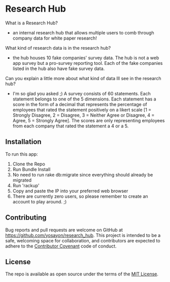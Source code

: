 # Research Hub

What is a Research Hub?
- an internal research hub that allows multiple users to comb through company data for white paper research! 

What kind of research data is in the research hub?
- the hub houses 10 fake companies' survey data. The hub is not a web app survey but a pro-survey reporting tool. Each of the fake companies listed in the hub also have fake survey data. 

Can you explain a little more about what kind of data Ill see in the research hub?
- I'm so glad you asked ;) A survey consists of 60 statements. Each statement belongs to one of the 5 dimensions. Each statement has a score in the form of a decimal that represents the percentage of employees that rated the statement positively on a likert scale [1 = Strongly Disagree, 2 = Disagree, 3 = Neither Agree or Disagree, 4 = Agree, 5 = Strongly Agree]. The scores are only representing employees from each company that rated the statement a 4 or a 5. 


## Installation ##
To run this app:
1. Clone the Repo
2. Run Bundle Install
3. No need to run rake db:migrate since everything should already be migrated
4. Run 'rackup'
5. Copy and paste the IP into your preferred web browser
6. There are currently zero users, so please remember to create an account to play around. ;)


## Contributing ##

Bug reports and pull requests are welcome on GitHub at https://github.com/yosayon/research_hub. This project is intended to be a safe, welcoming space for collaboration, and contributors are expected to adhere to the [Contributor Covenant](http://contributor-covenant.org) code of conduct.

## License ##

The repo is available as open source under the terms of the [MIT License](https://opensource.org/licenses/MIT).

